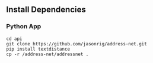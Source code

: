 ## Install Dependencies 
### Python App
```
cd api
git clone https://github.com/jasonrig/address-net.git
pip install textdistance
cp -r /address-net/addressnet .
```